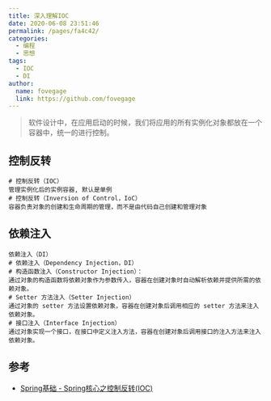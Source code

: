 ```yaml
---
title: 深入理解IOC
date: 2020-06-08 23:51:46
permalink: /pages/fa4c42/
categories:
  - 编程
  - 思想
tags:
  - IOC
  - DI
author:
  name: fovegage
  link: https://github.com/fovegage
---
```


> 软件设计中，在应用启动的时候，我们将应用的所有实例化对象都放在一个容器中，统一的进行控制。

## 控制反转

```
# 控制反转（IOC）
管理实例化后的实例容器, 默认是单例
# 控制反转（Inversion of Control，IoC）  
容器负责对象的创建和生命周期的管理，而不是由代码自己创建和管理对象
```

## 依赖注入

```
依赖注入（DI）
# 依赖注入（Dependency Injection，DI）  
# 构造函数注入（Constructor Injection）：  
通过对象的构造函数将依赖对象作为参数传入，容器在创建对象时自动解析依赖并提供所需的依赖对象。  
# Setter 方法注入（Setter Injection）  
通过对象的 setter 方法设置依赖对象，容器在创建对象后调用相应的 setter 方法来注入依赖对象。  
# 接口注入（Interface Injection）  
通过对象实现一个接口，在接口中定义注入方法，容器在创建对象后调用接口的注入方法来注入依赖对象。 
```

## 参考

- [Spring基础 - Spring核心之控制反转(IOC)](https://pdai.tech/md/spring/spring-x-framework-ioc.html)